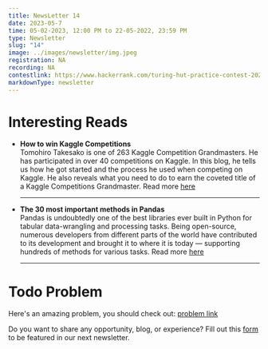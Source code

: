 ```yaml
---
title: NewsLetter 14
date: 2023-05-7
time: 05-02-2023, 12:00 PM to 22-05-2022, 23:59 PM
type: Newsletter
slug: "14"
image: ../images/newsletter/img.jpeg
registration: NA
recording: NA
contestlink: https://www.hackerrank.com/turing-hut-practice-contest-2025
markdownType: newsletter
---
```




# Interesting Reads

- **How to win Kaggle Competitions** <br/>Tomohiro Takesako is one of 263 Kaggle Competition Grandmasters. He has participated in over 40 competitions on Kaggle. In this blog, he tells us how he got started and the process he used when competing on Kaggle. He also reveals what you need to do to earn the coveted title of a Kaggle Competitions Grandmaster. Read more [here](https://medium.com/google-developer-experts/how-to-win-kaggle-competitions-187e1df2204f)
  <hr/>
- **The 30 most important methods in Pandas** <br/>
  Pandas is undoubtedly one of the best libraries ever built in Python for tabular data-wrangling and processing tasks. Being open-source, numerous developers from different parts of the world have contributed to its development and brought it to where it is today — supporting hundreds of methods for various tasks. Read more [here](https://towardsdatascience.com/the-only-30-methods-you-should-master-to-become-a-pandas-pro-749795084bb2)
  <hr/>

# Todo Problem

Here's an amazing problem, you should check out: [problem link](https://leetcode.com/problems/regular-expression-matching/)

Do you want to share any opportunity, blog, or experience? Fill out this [form](https://forms.gle/uidTBY1e3cALgHtC6) to be featured in our next newsletter.